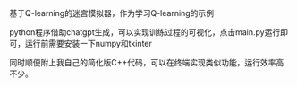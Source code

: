 基于Q-learning的迷宫模拟器，作为学习Q-learning的示例

python程序借助chatgpt生成，可以实现训练过程的可视化，点击main.py运行即可，运行前需要安装一下numpy和tkinter

同时顺便附上我自己的简化版C++代码，可以在终端实现类似功能，运行效率高不少。
